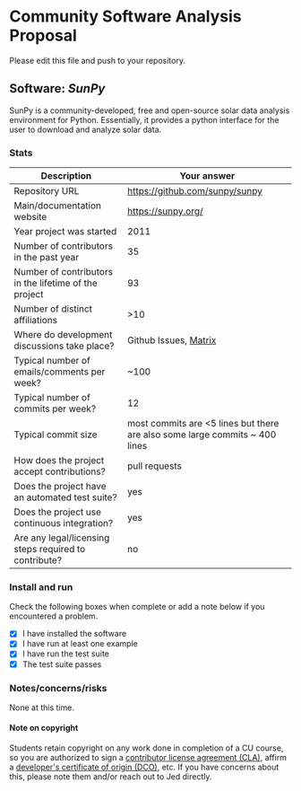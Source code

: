 # Community Software Analysis Proposal
Please edit this file and push to your repository.

## Software: *SunPy*

SunPy is a community-developed, free and open-source solar data analysis environment for Python. Essentially, it provides a python interface for the user to download and analyze solar data. 

### Stats

| Description | Your answer |
|---------|-----------|
| Repository URL |https://github.com/sunpy/sunpy|
| Main/documentation website |https://sunpy.org/|
| Year project was started |2011|
| Number of contributors in the past year | 35 |
| Number of contributors in the lifetime of the project |93|
| Number of distinct affiliations | >10 |
| Where do development discussions take place? | Github Issues, [Matrix](https://riot.im/app/#/room/#sunpy-general:matrix.org)|
| Typical number of emails/comments per week? |  ~100 |
| Typical number of commits per week? | 12 |
| Typical commit size | most commits are <5 lines but there are also some large commits ~ 400 lines |
| How does the project accept contributions? | pull requests|
| Does the project have an automated test suite? | yes |
| Does the project use continuous integration? | yes |
| Are any legal/licensing steps required to contribute? | no |

### Install and run

Check the following boxes when complete or add a note below if you
encountered a problem.

- [x] I have installed the software
- [x] I have run at least one example
- [x] I have run the test suite
- [x] The test suite passes

### Notes/concerns/risks

None at this time.

#### Note on copyright
Students retain copyright on any work done in completion of a CU
course, so you are authorized to sign a [contributor license
agreement (CLA)](https://en.wikipedia.org/wiki/Contributor_License_Agreement),
affirm a [developer's certificate of
origin (DCO)](https://en.wikipedia.org/wiki/Developer_Certificate_of_Origin),
etc.  If you have concerns about this, please note them and/or reach
out to Jed directly.
